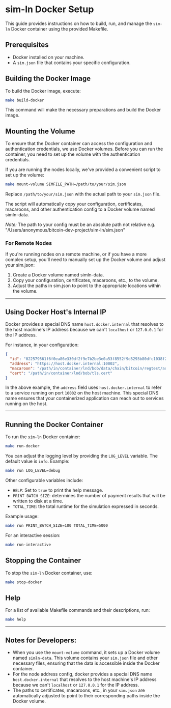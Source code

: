 # sim-ln Docker Setup

This guide provides instructions on how to build, run, and manage the `sim-ln` Docker container using the provided Makefile.

## Prerequisites

- Docker installed on your machine.
- A `sim.json` file that contains your specific configuration.

## Building the Docker Image

To build the Docker image, execute:

```bash
make build-docker
```

This command will make the necessary preparations and build the Docker image.

## Mounting the Volume

To ensure that the Docker container can access the configuration and authentication credentials, we use Docker volumes. Before you can run the container, you need to set up the volume with the authentication credentials.

If you are running the nodes locally, we've provided a convenient script to set up the volume:

```bash
make mount-volume SIMFILE_PATH=/path/to/your/sim.json
```

Replace `/path/to/your/sim.json` with the actual path to your `sim.json` file.

The script will automatically copy your configuration, certificates, macaroons, and other authentication config to a Docker volume named simln-data.

*Note:* The path to your config must be an absolute path not relative e.g. "/Users/anonymous/bitcoin-dev-project/sim-ln/sim.json"

### For Remote Nodes

If you're running nodes on a remote machine, or if you have a more complex setup, you'll need to manually set up the Docker volume and adjust your sim.json:

1. Create a Docker volume named simln-data.
2. Copy your configuration, certificates, macaroons, etc., to the volume.
3. Adjust the paths in sim.json to point to the appropriate locations within the volume.

---

## Using Docker Host's Internal IP

Docker provides a special DNS name `host.docker.internal` that resolves to the host machine's IP address because we can't `localhost` or `127.0.0.1` for the IP address.

For instance, in your configuration:

```json
{
  "id": "022579561f6f0ea86e330df2f9e7b2be3e0a53f8552f9d5293b80dfc1038f2f66d",
  "address": "https://host.docker.internal:10002",
  "macaroon": "/path/in/container/lnd/bob/data/chain/bitcoin/regtest/admin.macaroon",
  "cert": "/path/in/container/lnd/bob/tls.cert"
}
```

In the above example, the `address` field uses `host.docker.internal` to refer to a service running on port `10002` on the host machine. This special DNS name ensures that your containerized application can reach out to services running on the host.

---

## Running the Docker Container

To run the `sim-ln` Docker container:

```bash
make run-docker
```

You can adjust the logging level by providing the `LOG_LEVEL` variable. The default value is `info`. Example:

```bash
make run LOG_LEVEL=debug
```

Other configurable variables include:

- `HELP`: Set to `true` to print the help message.
- `PRINT_BATCH_SIZE`: determines the number of payment results that will be written to disk at a time.
- `TOTAL_TIME`: the total runtime for the simulation expressed in seconds.

Example usage:

```bash
make run PRINT_BATCH_SIZE=100 TOTAL_TIME=5000
```

For an interactive session:

```bash
make run-interactive
```

## Stopping the Container

To stop the `sim-ln` Docker container, use:

```bash
make stop-docker
```

## Help

For a list of available Makefile commands and their descriptions, run:

```bash
make help
```

---

## Notes for Developers:

- When you use the `mount-volume` command, it sets up a Docker volume named `simln-data`. This volume contains your `sim.json` file and other necessary files, ensuring that the data is accessible inside the Docker container.
- For the node address config, docker provides a special DNS name `host.docker.internal` that resolves to the host machine's IP address because we can't `localhost` or `127.0.0.1` for the IP address.
- The paths to certificates, macaroons, etc., in your `sim.json` are automatically adjusted to point to their corresponding paths inside the Docker volume.
